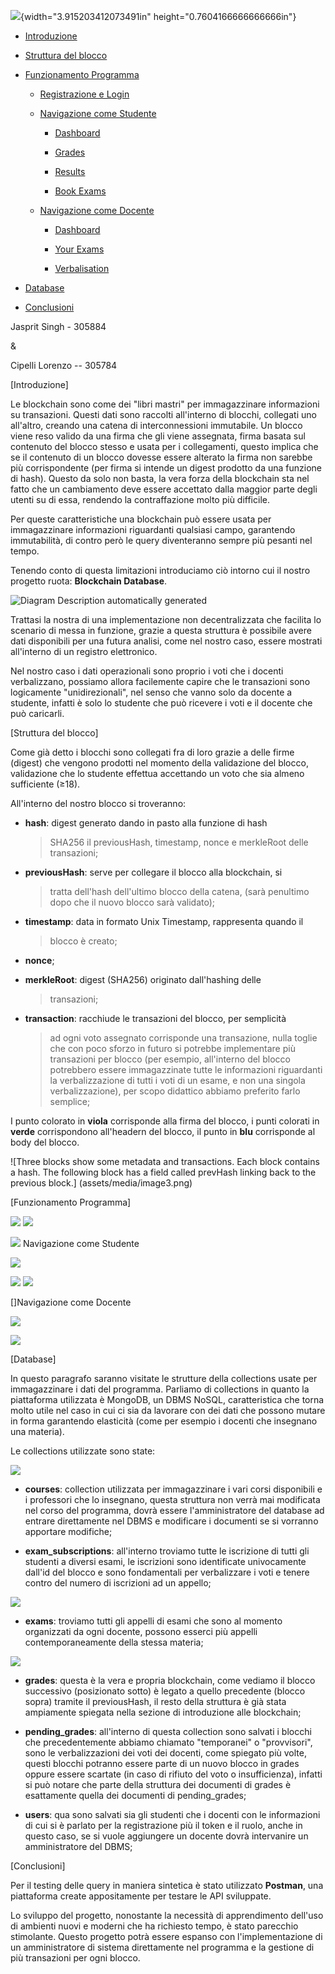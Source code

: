 ![](assets/media/image1.png){width="3.915203412073491in"
height="0.7604166666666666in"}

-   [Introduzione](#Introduzione)

-   [Struttura del blocco](#Struttura_Blocco)

-   [Funzionamento Programma](#Funzionamento_Programma)

    -   [Registrazione e Login](#Login)

    -   [Navigazione come Studente](#Navigazione_Studente)

        -   [Dashboard](#Dashboard_Studente)

        -   [Grades](#Grades_Studente)

        -   [Results](#Results_Studente)

        -   [Book Exams](#Book_Exams_studente)

    -   [Navigazione come Docente](#Navigazione_Docente)

        -   [Dashboard](#Dashboard_Docente)

        -   [Your Exams](#Your_Exams_Docente)

        -   [Verbalisation](#Verbalisation_Docente)

-   [Database](#Database)

-   [Conclusioni](#Conlusioni)

Jasprit Singh - 305884

&

Cipelli Lorenzo -- 305784

[Introduzione]

Le blockchain sono come dei "libri mastri" per immagazzinare
informazioni su transazioni. Questi dati sono raccolti all'interno di
blocchi, collegati uno all'altro, creando una catena di interconnessioni
immutabile. Un blocco viene reso valido da una firma che gli viene
assegnata, firma basata sul contenuto del blocco stesso e usata per i
collegamenti, questo implica che se il contenuto di un blocco dovesse
essere alterato la firma non sarebbe più corrispondente (per firma si
intende un digest prodotto da una funzione di hash). Questo da solo non
basta, la vera forza della blockchain sta nel fatto che un cambiamento
deve essere accettato dalla maggior parte degli utenti su di essa,
rendendo la contraffazione molto più difficile.

Per queste caratteristiche una blockchain può essere usata per
immagazzinare informazioni riguardanti qualsiasi campo, garantendo
immutabilità, di contro però le query diventeranno sempre più pesanti
nel tempo.

Tenendo conto di questa limitazioni introduciamo ciò intorno cui il
nostro progetto ruota: **Blockchain Database**.

![Diagram Description automatically
generated](assets/media/image2.png)

Trattasi la nostra di una implementazione non decentralizzata che
facilita lo scenario di messa in funzione, grazie a questa struttura è
possibile avere dati disponibili per una futura analisi, come nel nostro
caso, essere mostrati all'interno di un registro elettronico.

Nel nostro caso i dati operazionali sono proprio i voti che i docenti
verbalizzano, possiamo allora facilemente capire che le transazioni sono
logicamente "unidirezionali", nel senso che vanno solo da docente a
studente, infatti è solo lo studente che può ricevere i voti e il
docente che può caricarli.

[Struttura del blocco]

Come già detto i blocchi sono collegati fra di loro grazie a delle firme
(digest) che vengono prodotti nel momento della validazione del blocco,
validazione che lo studente effettua accettando un voto che sia almeno
sufficiente (≥18).

All'interno del nostro blocco si troveranno:

-   **hash**: digest generato dando in pasto alla funzione di hash
    > SHA256 il previousHash, timestamp, nonce e merkleRoot delle
    > transazioni;

-   **previousHash**: serve per collegare il blocco alla blockchain, si
    > tratta dell'hash dell'ultimo blocco della catena, (sarà penultimo
    > dopo che il nuovo blocco sarà validato);

-   **timestamp**: data in formato Unix Timestamp, rappresenta quando il
    > blocco è creato;

-   **nonce**;

-   **merkleRoot**: digest (SHA256) originato dall'hashing delle
    > transazioni;

-   **transaction**: racchiude le transazioni del blocco, per semplicità
    > ad ogni voto assegnato corrisponde una transazione, nulla toglie
    > che con poco sforzo in futuro si potrebbe implementare più
    > transazioni per blocco (per esempio, all'interno del blocco
    > potrebbero essere immagazzinate tutte le informazioni riguardanti
    > la verbalizzazione di tutti i voti di un esame, e non una singola
    > verbalizzazione), per scopo didattico abbiamo preferito farlo
    > semplice;

I punto colorato in **viola** corrisponde alla firma del blocco, i punti
colorati in **verde** corrispondono all'headern del blocco, il punto in
**blu** corrisponde al body del blocco.

![Three blocks show some metadata and transactions. Each block contains
a hash. The following block has a field called prevHash linking back to
the previous
block.]
(assets/media/image3.png)

[Funzionamento Programma]

![](assets/media/image4.png)
![](assets/media/image5.png)

![](assets/media/image7.png)
Navigazione come Studente

![](assets/media/image8.png)

![](assets/media/image9.png)
![](assets/media/image10.png)

[]Navigazione come Docente

![](assets/media/image11.png)

![](assets/media/image15.png)

[Database]

In questo paragrafo saranno visitate le strutture della collections
usate per immagazzinare i dati del programma. Parliamo di collections in
quanto la piattaforma utilizzata è MongoDB, un DBMS NoSQL,
caratteristica che torna molto utile nel caso in cui ci sia da lavorare
con dei dati che possono mutare in forma garantendo elasticità (come per
esempio i docenti che insegnano una materia).

Le collections utilizzate sono state:

![](assets/media/image16.png)
-   **courses**: collection utilizzata per
    immagazzinare i vari corsi disponibili e i professori che lo
    insegnano, questa struttura non verrà mai modificata nel corso del
    programma, dovrà essere l'amministratore del database ad entrare
    direttamente nel DBMS e modificare i documenti se si vorranno
    apportare modifiche;

-   **exam_subscriptions**: all'interno troviamo tutte le iscrizione di
    tutti gli studenti a diversi esami, le iscrizioni sono identificate
    univocamente dall'id del blocco e sono fondamentali per verbalizzare
    i voti e tenere contro del numero di iscrizioni ad un appello;

![](assets/media/image18.png)
-   **exams**: troviamo tutti gli appelli di esami che sono al momento
    organizzati da ogni docente, possono esserci più appelli
    contemporaneamente della stessa materia;

![](assets/media/image19.png)
-   **grades**: questa è la vera e propria blockchain, come vediamo il
    blocco successivo (posizionato sotto) è legato a quello precedente
    (blocco sopra) tramite il previousHash, il resto della struttura è
    già stata ampiamente spiegata nella sezione di introduzione alle
    blockchain;

-   **pending_grades**: all'interno di questa collection sono salvati i
    blocchi che precedentemente abbiamo chiamato "temporanei" o
    "provvisori", sono le verbalizzazioni dei voti dei docenti, come
    spiegato più volte, questi blocchi potranno essere parte di un nuovo
    blocco in grades oppure essere scartate (in caso di rifiuto del voto
    o insufficienza), infatti si può notare che parte della struttura
    dei documenti di grades è esattamente quella dei documenti di
    pending_grades;

-   **users**: qua sono salvati sia gli studenti che i docenti con le
    informazioni di cui si è parlato per la registrazione più il token e
    il ruolo, anche in questo caso, se si vuole aggiungere un docente
    dovrà intervanire un amministratore del DBMS;

[Conclusioni]

Per il testing delle query in maniera sintetica è stato utilizzato
**Postman**, una piattaforma create appositamente per testare le API
sviluppate.

Lo sviluppo del progetto, nonostante la necessità di apprendimento
dell'uso di ambienti nuovi e moderni che ha richiesto tempo, è stato
parecchio stimolante. Questo progetto potrà essere espanso con
l'implementazione di un amministratore di sistema direttamente nel
programma e la gestione di più transazioni per ogni blocco.
